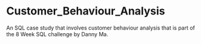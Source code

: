 # Customer_Behaviour_Analysis
An SQL case study that involves customer behaviour analysis that is part of the 8 Week SQL challenge by Danny Ma.
